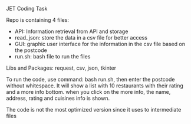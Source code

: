 JET Coding Task

Repo is containing 4 files:
- API: Information retrieval from API and storage
- read_json: store the data in a csv file for better access
- GUI: graphic user interface for the information in the csv file based on the postcode
- run.sh: bash file to run the files

Libs and Packages: request, csv, json, tkinter

To run the code, use command: bash run.sh, then enter the postcode without whitespace. It will show a list with 10 restaurants with their rating and a more info bottom. 
when you click on the more info, the name, address, rating and cuisines info is shown.

The code is not the most optimized version since it uses to intermediate files

